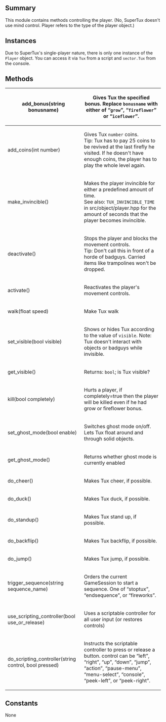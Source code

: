 Summary
-------

This module contains methods controlling the player. (No, SuperTux doesn't use mind control. Player refers to the type of the player object.)

Instances
---------

Due to SuperTux's single-player nature, there is only one instance of the `Player` object. You can access it via `Tux` from a script and `sector.Tux` from the console.

Methods
-------

<table>
<thead>
<tr class="header">
<th><p>add_bonus(string bonusname)</p></th>
<th><p>Gives Tux the specified bonus. Replace <code>bonusname</code> with either of “<code>grow</code>”, “<code>fireflower</code>” or “<code>iceflower</code>”.</p></th>
</tr>
</thead>
<tbody>
<tr class="odd">
<td><p>add_coins(int number)</p></td>
<td><p>Gives Tux <code>number</code> coins.<br />
Tip: Tux has to pay 25 coins to be revived at the last firefly he visited. If he doesn't have enough coins, the player has to play the whole level again.</p></td>
</tr>
<tr class="even">
<td><p>make_invincible()</p></td>
<td><p>Makes the player invincible for either a predefined amount of time.<br />
See also: <code>TUX_INVINCIBLE_TIME</code> in src/object/player.hpp for the amount of seconds that the player becomes invincible.</p></td>
</tr>
<tr class="odd">
<td><p>deactivate()</p></td>
<td><p>Stops the player and blocks the movement controls.<br />
Tip: Don't call this in front of a horde of badguys. Carried items like trampolines won't be dropped.</p></td>
</tr>
<tr class="even">
<td><p>activate()</p></td>
<td><p>Reactivates the player's movement controls.</p></td>
</tr>
<tr class="odd">
<td><p>walk(float speed)</p></td>
<td><p>Make Tux walk</p></td>
</tr>
<tr class="even">
<td><p>set_visible(bool visible)</p></td>
<td><p>Shows or hides Tux according to the value of <code>visible</code>. Note: Tux doesn't interact with objects or badguys while invisible.</p></td>
</tr>
<tr class="odd">
<td><p>get_visible()</p></td>
<td><p>Returns: <code>bool</code>; is Tux visible?</p></td>
</tr>
<tr class="even">
<td><p>kill(bool completely)</p></td>
<td><p>Hurts a player, if completely=true then the player will be killed even if he had grow or fireflower bonus.</p></td>
</tr>
<tr class="odd">
<td><p>set_ghost_mode(bool enable)</p></td>
<td><p>Switches ghost mode on/off.<br />
Lets Tux float around and through solid objects.</p></td>
</tr>
<tr class="even">
<td><p>get_ghost_mode()</p></td>
<td><p>Returns whether ghost mode is currently enabled</p></td>
</tr>
<tr class="odd">
<td><p>do_cheer()</p></td>
<td><p>Makes Tux cheer, if possible.</p></td>
</tr>
<tr class="even">
<td><p>do_duck()</p></td>
<td><p>Makes Tux duck, if possible.</p></td>
</tr>
<tr class="odd">
<td><p>do_standup()</p></td>
<td><p>Makes Tux stand up, if possible.</p></td>
</tr>
<tr class="even">
<td><p>do_backflip()</p></td>
<td><p>Makes Tux backflip, if possible.</p></td>
</tr>
<tr class="odd">
<td><p>do_jump()</p></td>
<td><p>Makes Tux jump, if possible.</p></td>
</tr>
<tr class="even">
<td><p>trigger_sequence(string sequence_name)</p></td>
<td><p>Orders the current GameSession to start a sequence. One of “stoptux”, “endsequence”, or “fireworks”.</p></td>
</tr>
<tr class="odd">
<td><p>use_scripting_controller(bool use_or_release)</p></td>
<td><p>Uses a scriptable controller for all user input (or restores controls)</p></td>
</tr>
<tr class="even">
<td><p>do_scripting_controller(string control, bool pressed)</p></td>
<td><p>Instructs the scriptable controller to press or release a button. control can be “left”, “right”, “up”, “down”, “jump”, “action”, “pause-menu”, “menu-select”, “console”, “peek-left”, or “peek-right”.</p></td>
</tr>
</tbody>
</table>

Constants
---------

None
